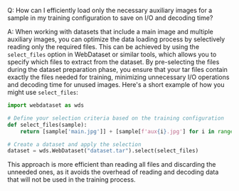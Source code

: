 Q: How can I efficiently load only the necessary auxiliary images for a sample in my training configuration to save on I/O and decoding time?

A: When working with datasets that include a main image and multiple auxiliary images, you can optimize the data loading process by selectively reading only the required files. This can be achieved by using the `select_files` option in WebDataset or similar tools, which allows you to specify which files to extract from the dataset. By pre-selecting the files during the dataset preparation phase, you ensure that your tar files contain exactly the files needed for training, minimizing unnecessary I/O operations and decoding time for unused images. Here's a short example of how you might use `select_files`:

```python
import webdataset as wds

# Define your selection criteria based on the training configuration
def select_files(sample):
    return [sample['main.jpg']] + [sample[f'aux{i}.jpg'] for i in range(number_of_aux_images)]

# Create a dataset and apply the selection
dataset = wds.WebDataset("dataset.tar").select(select_files)
```

This approach is more efficient than reading all files and discarding the unneeded ones, as it avoids the overhead of reading and decoding data that will not be used in the training process.
